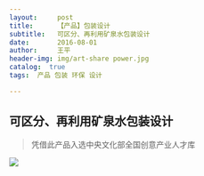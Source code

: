```yaml
---
layout:     post
title:      【产品】包装设计
subtitle:   可区分、再利用矿泉水包装设计
date:       2016-08-01
author:     王平
header-img: img/art-share power.jpg
catalog:  true
tags:  产品 包装 环保 设计 

---
```


## 可区分、再利用矿泉水包装设计

> 凭借此产品入选中央文化部全国创意产业人才库



![](https://ws4.sinaimg.cn/large/0069RVTdgy1fu22j1yz8dj31jk2007wh.jpg)
